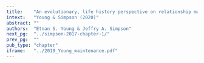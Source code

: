 ```yaml
---
title:    "An evolutionary, life history perspective on relationship maintenance."
intext:   "Young & Simpson (2020)"
abstract: ""
authors:  "Etnan S. Young & Jeffry A. Simpson"
next_pg:  "../simpson-2017-chapter-1/"
prev_pg:  ""
pub_type: "chapter"
iframe:   "../2019_Young_maintenance.pdf"
---
```

